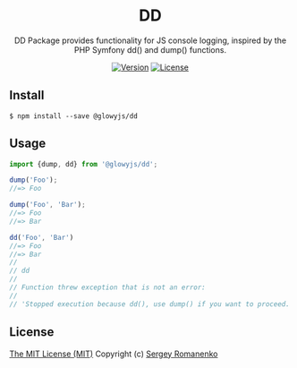 <h1 align="center">DD</h1>
<p align="center">DD Package provides functionality for JS console logging, inspired by the PHP Symfony dd() and dump() functions.</p>

<p align="center">
<a href="https://github.com/glowyjs/dd/releases"><img alt="Version" src="https://img.shields.io/github/release/glowyjs/dd.svg?label=version&color=green"></a> <a href="https://github.com/glowyjs/dd"><img src="https://img.shields.io/badge/license-MIT-blue.svg?color=green" alt="License"></a>

## Install

```
$ npm install --save @glowyjs/dd
```

## Usage

```js
import {dump, dd} from '@glowyjs/dd';

dump('Foo');
//=> Foo

dump('Foo', 'Bar');
//=> Foo
//=> Bar

dd('Foo', 'Bar')
//=> Foo
//=> Bar
//
// dd
//
// Function threw exception that is not an error:
//
// 'Stopped execution because dd(), use dump() if you want to proceed.'
```

## License
[The MIT License (MIT)](https://github.com/glowyjs/dd/blob/master/LICENSE.txt)
Copyright (c) [Sergey Romanenko](https://github.com/Awilum)
